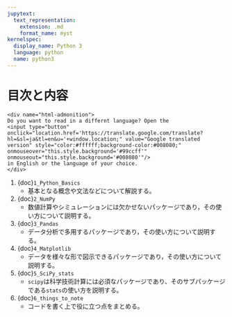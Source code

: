 ```yaml
---
jupytext:
  text_representation:
    extension: .md
    format_name: myst
kernelspec:
  display_name: Python 3
  language: python
  name: python3
---
```


<!--# `Python`の学習目次-->
# 目次と内容

```{margin}
<div name="html-admonition">
Do you want to read in a differnt language? Open the 
<input type="button" onclick="location.href='https://translate.google.com/translate?hl=&sl=ja&tl=en&u='+window.location;" value="Google translated version" style="color:#ffffff;background-color:#008080;" onmouseover="this.style.background='#99ccff'" onmouseout="this.style.background='#008080'"/>
in English or the language of your choice.
</div>
```

1. {doc}`1_Python_Basics`
   - 基本となる概念や文法などについて解説する。
1. {doc}`2_NumPy`
   - 数値計算やシミュレーションには欠かせないパッケージであり，その使い方について説明する。
1. {doc}`3_Pandas`
   - データ分析で多用するパッケージであり，その使い方について説明する。
1. {doc}`4_Matplotlib`
   - データを様々な形で図示できるパッケージであり，その使い方について説明する。
1. {doc}`5_SciPy_stats`
   - `scipy`は科学技術計算には必須なパッケージであり、そのサブパッケージである`stats`の使い方を説明する。
1. {doc}`6_things_to_note`
   - コードを書く上で役に立つ点をまとめる。
